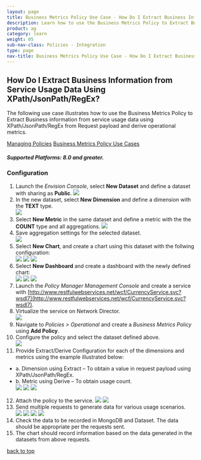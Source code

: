 ```yaml
---
layout: page
title: Business Metrics Policy Use Case - How Do I Extract Business Information from Service Usage Data Using XPath/JsonPath/RegEx?
description: Learn how to use the Business Metrics Policy to Extract Business information from service usage data using XPath/JsonPath/RegEx from Request payload and derive operational metrics.   
product: ag
category: learn
weight: 05
sub-nav-class: Policies - Integration
type: page
nav-title: Business Metrics Policy Use Case - How Do I Extract Business Information from Service Usage Data Using XPath/JsonPath/RegEx?
---
```


## How Do I Extract Business Information from Service Usage Data Using XPath/JsonPath/RegEx?

The following use case illustrates how to use the Business Metrics Policy to Extract Business information from service usage data using XPath/JsonPath/RegEx from Request payload and derive operational metrics.

<a href="policy_management.htm" class="button secondary">Managing Policies</a>  <a href="policies_use_case_toc.html" class="button secondary">Business Metrics Policy Use Cases</a>

<h5 class="stamp">Supported Platforms: 8.0 and greater.</h5>

<div id="toc-marker"></div>

### Configuration

1. Launch the *Envision Console*, select **New Dataset** and define a dataset with sharing as **Public**.
![](images/bus_metrics_pol_usecase1a.jpg)
2. In the new dataset, select **New Dimension** and define a dimension with the **TEXT** type.  
![](images/bus_metrics_pol_usecase1b.jpg)
3. Select **New Metric** in the same dataset and define a metric with the the **COUNT** type and all aggregations. 
![](images/bus_metrics_pol_usecase1c.jpg)
4. Save aggregation settings for the selected dataset.  
![](images/bus_metrics_pol_usecase1d.jpg)
5. Select **New Chart**, and create a chart using this dataset with the follwing configuration:  
![](images/bus_metrics_pol_usecase1e.jpg)
![](images/bus_metrics_pol_usecase1f.jpg)
![](images/bus_metrics_pol_usecase1g.jpg)
6. Select **New Dashboard** and create a dashboard with the newly defined chart:  
![](images/bus_metrics_pol_usecase1h.jpg)
![](images/bus_metrics_pol_usecase1i.jpg)
![](images/bus_metrics_pol_usecase1j.jpg)
7. Launch the *Policy Manager Management Console* and create a service with [http://www.restfulwebservices.net/wcf/CurrencyService.svc?wsdl7](http://www.restfulwebservices.net/wcf/CurrencyService.svc?wsdl7).
8. Virtualize the service on Network Director.  
![](images/bus_metrics_pol_usecase1k.jpg)
9. Navigate to *Policies > Operational* and create a *Business Metrics Policy* using **Add Policy**.
10. Configure the policy and select the dataset defined above.  
![](images/bus_metrics_pol_usecase1l.jpg)
11. Provide Extract/Derive Configuration for each of the dimensions and metrics using the example illustrated below:  
  * a.	Dimension using Extract – To obtain a value in request payload using XPath/JsonPath/RegEx.
  * b.	Metric using Derive – To obtain usage count.  
![](images/bus_metrics_pol_usecase1m.jpg)
![](images/bus_metrics_pol_usecase1n.jpg)
![](images/bus_metrics_pol_usecase1o.jpg)
12. Attach the policy to the service.
![](images/bus_metrics_pol_usecase1p.jpg)
![](images/bus_metrics_pol_usecase1q.jpg)
13. Send multiple requests to generate data for various usage scenarios.  
![](images/bus_metrics_pol_usecase1r.jpg)
![](images/bus_metrics_pol_usecase1s.jpg)
![](images/bus_metrics_pol_usecase1t.jpg)
![](images/bus_metrics_pol_usecase1u.jpg)
14. Check the data to be recorded in MongoDB and Dataset. The data should be appropriate per the requests sent.
15. The chart should record information based on the data generated in the datasets from above requests. 

<a href="#top">back to top</a>